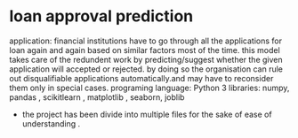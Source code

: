 # loan approval prediction
application: financial institutions have to go through all the applications for loan again and again based on similar factors most of the time.
this model takes care of the redundent work by predicting/suggest whether the given application will accepted or rejected. by doing so the organisation can rule out disqualifiable applications automatically.and may have to reconsider them only in special cases.
programing language: Python 3
libraries: numpy, pandas , scikitlearn , matplotlib , seaborn, joblib

* the project has been divide into  multiple files for the sake of ease of understanding .

